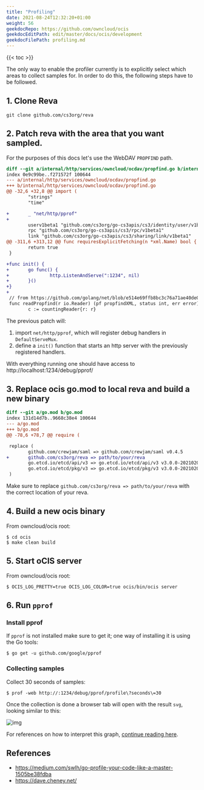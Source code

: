 ```yaml
---
title: "Profiling"
date: 2021-08-24T12:32:20+01:00
weight: 56
geekdocRepo: https://github.com/owncloud/ocis
geekdocEditPath: edit/master/docs/ocis/development
geekdocFilePath: profiling.md
---
```


{{< toc >}}

The only way to enable the profiler currently is to explicitly select which areas to collect samples for. In order to do this, the following steps have to be followed.

## 1. Clone Reva

`git clone github.com/cs3org/reva`

## 2. Patch reva with the area that you want sampled.

For the purposes of this docs let's use the WebDAV `PROPFIND` path.

```diff
diff --git a/internal/http/services/owncloud/ocdav/propfind.go b/internal/http/services/owncloud/ocdav/propfind.go
index 0e9c99be..f271572f 100644
--- a/internal/http/services/owncloud/ocdav/propfind.go
+++ b/internal/http/services/owncloud/ocdav/propfind.go
@@ -32,6 +32,8 @@ import (
        "strings"
        "time"

+       _ "net/http/pprof"
+
        userv1beta1 "github.com/cs3org/go-cs3apis/cs3/identity/user/v1beta1"
        rpc "github.com/cs3org/go-cs3apis/cs3/rpc/v1beta1"
        link "github.com/cs3org/go-cs3apis/cs3/sharing/link/v1beta1"
@@ -311,6 +313,12 @@ func requiresExplicitFetching(n *xml.Name) bool {
        return true
 }

+func init() {
+       go func() {
+               http.ListenAndServe(":1234", nil)
+       }()
+}
+
 // from https://github.com/golang/net/blob/e514e69ffb8bc3c76a71ae40de0118d794855992/webdav/xml.go#L178-L205
 func readPropfind(r io.Reader) (pf propfindXML, status int, err error) {
        c := countingReader{r: r}
```

The previous patch will:

1. import `net/http/pprof`, which will register debug handlers in `DefaultServeMux`.
2. define a `init()` function that starts an http server with the previously registered handlers.

With everything running one should have access to http://localhost:1234/debug/pprof/

## 3. Replace ocis go.mod to local reva and build a new binary

```diff
diff --git a/go.mod b/go.mod
index 131d14d7b..9668c38e4 100644
--- a/go.mod
+++ b/go.mod
@@ -78,6 +78,7 @@ require (

 replace (
        github.com/crewjam/saml => github.com/crewjam/saml v0.4.5
+       github.com/cs3org/reva => path/to/your/reva
        go.etcd.io/etcd/api/v3 => go.etcd.io/etcd/api/v3 v3.0.0-20210204162551-dae29bb719dd
        go.etcd.io/etcd/pkg/v3 => go.etcd.io/etcd/pkg/v3 v3.0.0-20210204162551-dae29bb719dd
 )
```

Make sure to replace `github.com/cs3org/reva => path/to/your/reva` with the correct location of your reva.

## 4. Build a new ocis binary

From owncloud/ocis root:

```console
$ cd ocis
$ make clean build
```

## 5. Start oCIS server

From owncloud/ocis root:

```console
$ OCIS_LOG_PRETTY=true OCIS_LOG_COLOR=true ocis/bin/ocis server
```

## 6. Run `pprof`

### Install pprof

If `pprof` is not installed make sure to get it; one way of installing it is using the Go tools:

```console
$ go get -u github.com/google/pprof
```

### Collecting samples

Collect 30 seconds of samples:

```console
$ prof -web http://:1234/debug/pprof/profile\?seconds\=30
```

Once the collection is done a browser tab will open with the result `svg`, looking similar to this:

![img](https://i.imgur.com/vo0EbcX.jpg)

For references on how to interpret this graph, [continue reading here](https://github.com/google/pprof/blob/master/doc/README.md#interpreting-the-callgraph).

## References

- https://medium.com/swlh/go-profile-your-code-like-a-master-1505be38fdba
- https://dave.cheney.net/
